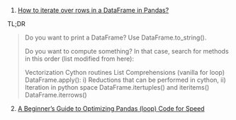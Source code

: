  1. [How to iterate over rows in a DataFrame in Pandas?]
  
 TL;DR
 
 > Do you want to print a DataFrame? Use DataFrame.to_string().
 > 
 > Do you want to compute something? In that case, search for methods in this order (list modified from here):
 > 
 > Vectorization
 > Cython routines
 > List Comprehensions (vanilla for loop)
 > DataFrame.apply(): i)  Reductions that can be performed in cython, ii) Iteration in python space
 > DataFrame.itertuples() and iteritems()
 > DataFrame.iterrows()

 
 
 2. [A Beginner’s Guide to Optimizing Pandas (loop) Code for Speed]
 
[How to iterate over rows in a DataFrame in Pandas?]: https://stackoverflow.com/a/55557758/8375400
[A Beginner’s Guide to Optimizing Pandas (loop) Code for Speed]: https://engineering.upside.com/a-beginners-guide-to-optimizing-pandas-code-for-speed-c09ef2c6a4d6
